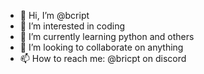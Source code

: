 - 👋 Hi, I’m @bcript
- 👀 I’m interested in coding
- 🌱 I’m currently learning python and others
- 💞️ I’m looking to collaborate on anything
- 📫 How to reach me: @bricpt on discord

<!---
bcript/bcript is a ✨ special ✨ repository because its `README.md` (this file) appears on your GitHub profile.
You can click the Preview link to take a look at your changes.
--->
